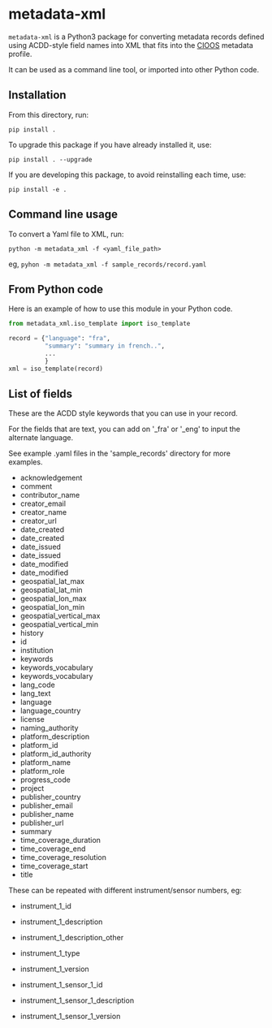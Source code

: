 # metadata-xml

`metadata-xml` is a Python3 package for converting metadata records defined using
ACDD-style field names into XML that fits into the [CIOOS](https://www.cioos.ca)
metadata profile.

It can be used as a command line tool, or imported into other Python code.

## Installation

From this directory, run:

`pip install .`

To upgrade this package if you have already installed it, use:

`pip install . --upgrade`

If you are developing this package, to avoid reinstalling each time, use:

`pip install -e .`

## Command line usage

To convert a Yaml file to XML, run:

`python -m metadata_xml -f <yaml_file_path>`

eg, `pyhon -m metadata_xml -f sample_records/record.yaml`

## From Python code

Here is an example of how to use this module in your Python code.

```python
from metadata_xml.iso_template import iso_template

record = {"language": "fra",
          "summary": "summary in french..",
          ...
          }
xml = iso_template(record)
```

## List of fields

These are the ACDD style keywords that you can use in your record.

For the fields that are text, you can add on '\_fra' or '\_eng' to input the alternate language.

See example .yaml files in the 'sample_records' directory for more examples.

- acknowledgement
- comment
- contributor_name
- creator_email
- creator_name
- creator_url
- date_created
- date_created
- date_issued
- date_issued
- date_modified
- date_modified
- geospatial_lat_max
- geospatial_lat_min
- geospatial_lon_max
- geospatial_lon_min
- geospatial_vertical_max
- geospatial_vertical_min
- history
- id
- institution
- keywords
- keywords_vocabulary
- keywords_vocabulary
- lang_code
- lang_text
- language
- language_country
- license
- naming_authority
- platform_description
- platform_id
- platform_id_authority
- platform_name
- platform_role
- progress_code
- project
- publisher_country
- publisher_email
- publisher_name
- publisher_url
- summary
- time_coverage_duration
- time_coverage_end
- time_coverage_resolution
- time_coverage_start
- title

These can be repeated with different instrument/sensor numbers, eg:

- instrument_1_id
- instrument_1_description
- instrument_1_description_other
- instrument_1_type
- instrument_1_version

- instrument_1_sensor_1_id
- instrument_1_sensor_1_description
- instrument_1_sensor_1_version
